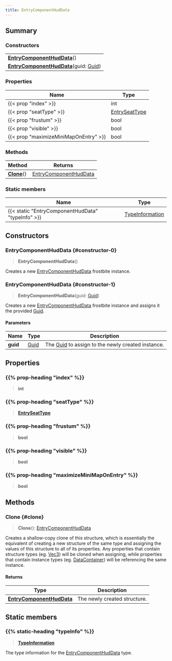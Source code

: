 ```yaml
---
title: EntryComponentHudData
---
```


## Summary

### Constructors

|  |
| --- |
| **[EntryComponentHudData](#constructor-0)**() |
| **[EntryComponentHudData](#constructor-1)**(guid: [Guid](/vext/ref/shared/type/guid)) |

### Properties

| Name | Type |
| ---- | ---- |
| {{< prop "index" >}} | int |
| {{< prop "seatType" >}} | [EntrySeatType](/vext/ref/fb/entryseattype) |
| {{< prop "frustum" >}} | bool |
| {{< prop "visible" >}} | bool |
| {{< prop "maximizeMiniMapOnEntry" >}} | bool |

### Methods

| Method | Returns |
| ------ | ------- |
| **[Clone](#clone)**() | [EntryComponentHudData](/vext/ref/fb/entrycomponenthuddata) |

### Static members

| Name | Type |
| ---- | ---- |
| {{< static "EntryComponentHudData" "typeInfo" >}} | [TypeInformation](/vext/ref/shared/type/typeinformation) |

## Constructors

### EntryComponentHudData {#constructor-0}

> **EntryComponentHudData**()

Creates a new [EntryComponentHudData](/vext/ref/fb/entrycomponenthuddata) frostbite instance.

### EntryComponentHudData {#constructor-1}

> **EntryComponentHudData**(guid: [Guid](/vext/ref/shared/type/guid))

Creates a new [EntryComponentHudData](/vext/ref/fb/entrycomponenthuddata) frostbite instance and assigns it the provided [Guid](/vext/ref/shared/type/guid).

#### Parameters

| Name | Type | Description |
| ---- | ---- | ----------- |
| **guid** | [Guid](/vext/ref/shared/type/guid) | The [Guid](/vext/ref/shared/type/guid) to assign to the newly created instance. |

## Properties

### {{% prop-heading "index" %}}

> **int**

### {{% prop-heading "seatType" %}}

> **[EntrySeatType](/vext/ref/fb/entryseattype)**

### {{% prop-heading "frustum" %}}

> **bool**

### {{% prop-heading "visible" %}}

> **bool**

### {{% prop-heading "maximizeMiniMapOnEntry" %}}

> **bool**

## Methods

### Clone {#clone}

> **Clone**(): [EntryComponentHudData](/vext/ref/fb/entrycomponenthuddata)

Creates a shallow-copy clone of this structure, which is essentially the equivalent of creating a new structure of the same type and assigning the values of this structure to all of its properties. Any properties that contain structure types (eg. [Vec3](/vext/ref/shared/type/vec3)) will be cloned when assigning, while properties that contain instance types (eg. [DataContainer](/vext/ref/shared/type/datacontainer)) will be referencing the same instance.

#### Returns

| Type | Description |
| ---- | ----------- |
| **[EntryComponentHudData](/vext/ref/fb/entrycomponenthuddata)** | The newly created structure. |

## Static members

### {{% static-heading "typeInfo" %}}

> **[TypeInformation](/vext/ref/shared/type/typeinformation)**

The type information for the [EntryComponentHudData](/vext/ref/fb/entrycomponenthuddata) type.

